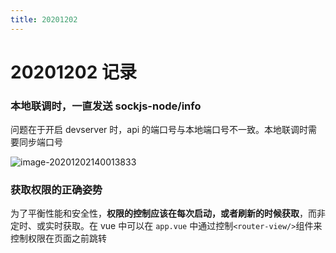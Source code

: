 ```yaml
---
title: 20201202
---
```

# 20201202 记录

### 本地联调时，一直发送 sockjs-node/info

问题在于开启 devserver 时，api 的端口号与本地端口号不一致。本地联调时需要同步端口号

![image-20201202140013833](https://tva1.sinaimg.cn/large/0081Kckwly1gl9h2kk3mbj30xi0n8goj.jpg)

### 获取权限的正确姿势

为了平衡性能和安全性，**权限的控制应该在每次启动，或者刷新的时候获取**，而非定时、或实时获取。在 vue 中可以在 `app.vue` 中通过控制`<router-view/>`组件来控制权限在页面之前跳转

